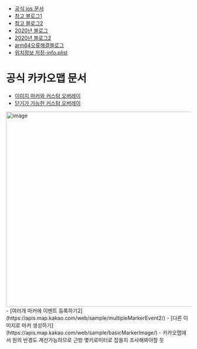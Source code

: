 - [공식 ios 문서](https://apis.map.kakao.com/ios/guide/#step1)
- [참고 블로그1](https://aircook.tistory.com/entry/Kakao-Maps-API-with-Swift)
- [참고 블로그2](https://roniruny.tistory.com/171)
- [2020년 블로그](https://aircook.tistory.com/entry/Kakao-Maps-API-with-Swift)
- [2020년 블로그2](https://swimme.tistory.com/1)
- [arm64오류해결블로그](https://velog.io/@yi-sang/Kakao-%EC%A7%80%EB%8F%84-IOS-API-%EA%B0%80%EC%9D%B4%EB%93%9C)
- [위치정보 저장-info.plist](https://velog.io/@yoogail/%EC%9C%84%EC%B9%98-%EA%B6%8C%ED%95%9C-%EC%84%A4%EC%A0%95-info.Plist)

# 공식 카카오맵 문서
- [이미지 마커와 커스텀 오버레이](https://apis.map.kakao.com/web/sample/markerWithCustomOverlay/)
- [닫기가 가능한 커스텀 오버레이]([https://apis.map.kakao.com/web/sample/markerWithCustomOverlay/](https://apis.map.kakao.com/web/sample/removableCustomOverlay/))
<img width="532" alt="image" src="https://user-images.githubusercontent.com/62399318/230302472-df432f93-8507-48a1-a66a-51fed548abc1.png">
- [여러개 마커에 이벤트 등록하기2](https://apis.map.kakao.com/web/sample/multipleMarkerEvent2/)
- [다른 이미지로 마커 생성하기](https://apis.map.kakao.com/web/sample/basicMarkerImage/)
- 카카오맵에서 원의 반경도 계산가능하므로 근방 몇키로미터로 잡을지 조사해봐야할 듯
